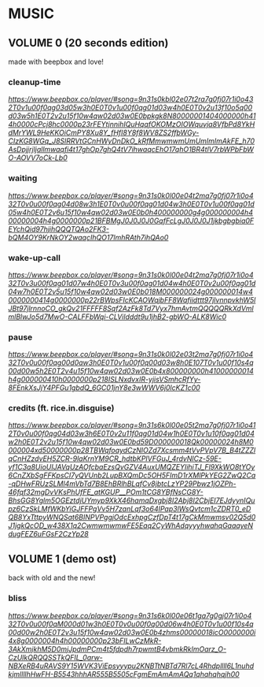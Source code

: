 # MUSIC

## VOLUME 0 (20 seconds edition)

made with beepbox and love!

### cleanup-time

_<https://www.beepbox.co/player/#song=9n31s0kbl02e07t2ra7g0fj07r1i0o432T0v1u00f0qg03d05w3h0E0T0v1u00f0qg01d03w4h0E0T0v2u13f10o5q00d03w5h1E0T2v2u15f10w4qw02d03w0E0bpkgk8N80000001404000000h414h0000cPcj8hc0000p23rFEYtjnnihIQuHqqfOKOMzOIOWquvja8VfbPd8YkHdMrYWL9HeKKOiCmPY8Xu8Y_fHfI8Y8f8WV8ZS2ffbWGy-CIzKG8WGq_J8SlRRVtGCnHWyDnDkO_kRfMmwmwmUmUmImImAkFE_h70AsDpjjrjljallmwaqfi4t17ghOp7ghQ4tV7ihwaqcEhO17qhO1BR4tlV7rbWPbFbWO-AOVV7oCk-Lb0>_

### waiting

_<https://www.beepbox.co/player/#song=9n31s0k0l00e04t2ma7g0fj07r1i0o432T0v0u00f0qg04d08w3h1E0T0v0u00f0qg01d04w3h0E0T0v1u00f0qg01d05w4h0E0T2v6u15f10w4qw02d03w0E0b0h400000000g4g000000004h400000004h4g0000000p21BFBMgJ0J0J0J0GqfFcLgJ0J0J0J1jkbgbgbia0FEYchQid97hjihQQQTQAo2FK3-bQM4OY9KrNkOY2waqcIhQO17lmhRAth7ihQAo0>_

### wake-up-call

_<https://www.beepbox.co/player/#song=9n31s0k0l00e04t2ma7g0fj07r1i0o432T0v3u00f0qg01d07w4h0E0T0v3u00f0qg01d04w4h0E0T0v2u00f0qg01d04w7h0E0T2v5u15f10w4qw02d03w0E0b018M000000024g000000014w40000000414g0000000p22rBWpsFIcKCAOWqjbFF8Wqfiidttt97jlvnnpvkhW5lJBt97jlrnnoCO_gkQv21FFFFF8Sqf2AzFk8Td7Vyx7hmAvtmQQQQQRkXdVmlmlBlwJo5d7MwO-CALFFbWqi-CLVildddt9u1jhB2-gbWO-ALK8Wic0>_

### pause

_<https://www.beepbox.co/player/#song=9n31s0k0l02e03t2ma7g0fj07r1i0o432T0v0u00f0qg00d0aw3h0E0T0v1u00f0q00d03w8h0E107T0v1u00f10s4q00d00w5h2E0T2v4u15f10w4qw02d03w0E0b4x800000000h41000000014h4g000000410h0000000p218ISLNxdvxIR-yjisVSmhcRfYy-8FEnkXsJjY4PFGu1gbdQ_6GC01jnY8e3wWWV6j0lcKZ1c00>_

### credits (ft. rice.in.disguise)

_<https://www.beepbox.co/player/#song=9n31s6k0l00e05t2ma7g0fj07r1i0o412T0v0u00f0qg04d03w3h6E0T0v2u11f0qg01d04w1h0E0T0v1u10f0qg01d04w2h0E0T2v2u15f10w4qw02d03w0E0bd59D000000018Qk00000024h8M0000004xd50000000p28TBWqfoaydCzNlOZd7Xcsmm4tVvPVpV7B_B4tZZZlqCnHZzdvEH5ZCR-9laKrnYM9CR_hdtbKPIVFGuJ_4rdvNlCz-59E-yf1C3a8UioUIJAVqUzAOfcbaEzsQvGZV4AuxUMQZEYIihiTJ_Fl9XkWO8tYOy6CnZXbSgFFKpsCI7yQVUnb2LupBXQmDc5OH5FImD1rXMlPkYEG2ZwQ2Ca-qDHwFRUzSLMl4mVbTd7B8EhBRlhBLqfCv8jbtcLzYP29Pbwz1jOZPh-46fqf32mgDvVKsPhUfFE_atKGUP__POm1tCG8YBfNsCG8Y-BhsGG8Yglm5OGEztdjUYmyp9XkX46hamqDxgbj8I2Abj8I2CbjEI7EJdyynIQupz6CzSkLMfWKbYiGJFFPgVv5H7zanLqf3o64IPap3lWsQvtcm1cZDRT0_eDQB8YxTttpyWNQSat6BINPVPggjOdcExhpgCzfDpT4t17gCkMmwmsv02Q5d0J1jgkQcOD_w438X1q2CwmwmwmwFE5Eaq2CyWhAdqyyyhwahqGaaayeNdugFEZ6uFGsF2CzYp28>_

## VOLUME 1 (demo ost)

back with old and the new!

### bliss

_<https://www.beepbox.co/player/#song=9n31s6k0l00e06t1ga7g0gj07r1i0o432T0v0u00f0qM000d01w3h0E0T0v0u00f0q00d06w4h0E0T0v1u00f10s4q00d00w2h0E0T2v3u15f10w4qw02d03w0E0b4zhms00000018icO0000000i4x8g0000004h4h00000000p23bFILwCzMkR-3AkXmjkhM5D0mjJpdmPCm4t5fdpdh7rpwmtB4vbmkRklmOarz_O-CzUlkQRQQSSTkQFIL_0arw-NBXeRB4uRAVS9Y15WVK3ViEpsyyypu2KNBTtNBTd7Rl7cL4Rhdpllll6L1nuhdkjmllllhHwFH-B5543hhhAR555B5505cFgmEmAmAmAQq1qhqhqhqjh00>_
